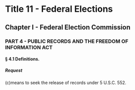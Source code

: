 
# Title 11 - Federal Elections
## Chapter I - Federal Election Commission
### PART 4 - PUBLIC RECORDS AND THE FREEDOM OF INFORMATION ACT
#### § 4.1 Definitions.
##### Request

(c)means to seek the release of records under 5 U.S.C. 552.
